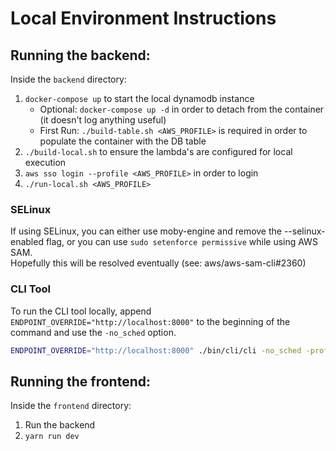 # Local Environment Instructions

## Running the backend:

Inside the `backend` directory:

1. `docker-compose up` to start the local dynamodb instance
   - Optional: `docker-compose up -d` in order to detach from the container (it doesn't log anything useful)
   - First Run: `./build-table.sh <AWS_PROFILE>` is required in order to populate the container with the DB table
2. `./build-local.sh` to ensure the lambda's are configured for local execution
3. `aws sso login --profile <AWS_PROFILE>` in order to login
4. `./run-local.sh <AWS_PROFILE>`

### SELinux

If using SELinux, you can either use moby-engine and remove the --selinux-enabled flag, or you can use
`sudo setenforce permissive` while using AWS SAM.  
Hopefully this will be resolved eventually (see: aws/aws-sam-cli#2360)

### CLI Tool

To run the CLI tool locally, append `ENDPOINT_OVERRIDE="http://localhost:8000"` to the beginning of the command
and use the `-no_sched` option.

```bash
ENDPOINT_OVERRIDE="http://localhost:8000" ./bin/cli/cli -no_sched -profile $AWS_PROFILE -file ./cli/example.json
```

## Running the frontend:

Inside the `frontend` directory:

1. Run the backend
2. `yarn run dev`
